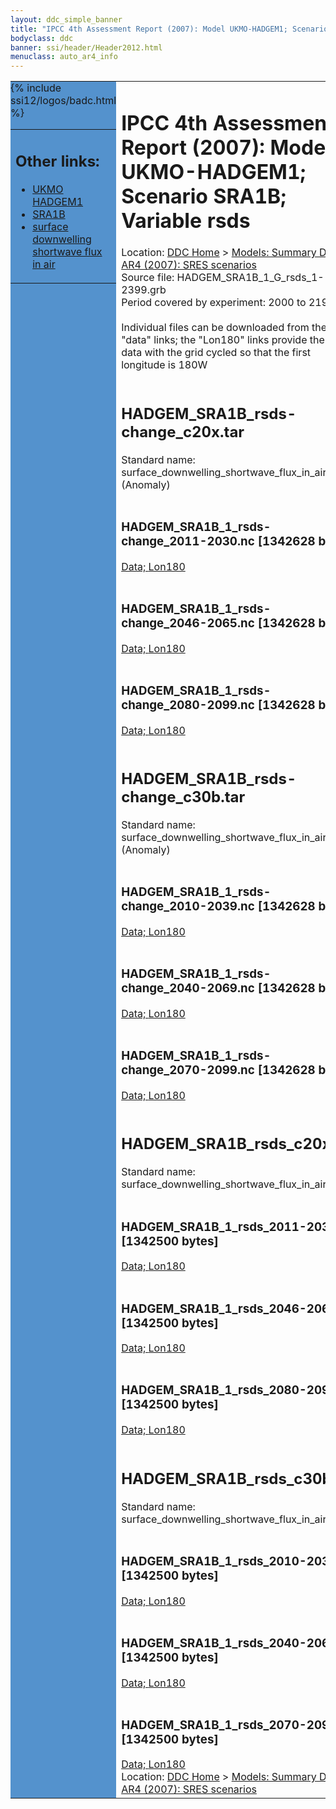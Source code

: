 ```yaml
---
layout: ddc_simple_banner
title: "IPCC 4th Assessment Report (2007): Model UKMO-HADGEM1; Scenario SRA1B; Variable rsds"
bodyclass: ddc
banner: ssi/header/Header2012.html
menuclass: auto_ar4_info
---
```



<table width="100%" border="0" cellspacing="0" cellpadding="0" style="border-collapse: collapse;">
<tr style="margin:0;padding:0;border:0;">
<td style="margin:0;padding:0;border:0;height:1pt;width:150pt;background:#5492CD;" valign="top" >

<div id="lh-col2" class="auto_ar4_info">
<table class="menumain" bgcolor="#5492CD" cellspacing="0" width="100%" border="0">
<tr><td>
<h2> Other links:</h2>
<ul>
<li><a href="/auto/ar4/model-UKMO-HADGEM1.html">UKMO<br/>HADGEM1</a></li>
<li><a href="/auto/ar4/scenario-SRA1B.html">SRA1B</a></li>
<li><a href="/auto/ar4/var-surface_downwelling_shortwave_flux_in_air.html">surface downwelling<br/> shortwave flux in air</a></li>
</ul>
</td></tr>
{% include ssi12/logos/badc.html %}
</table>
</div>
</td>
<td><h1>IPCC 4th Assessment Report (2007): Model UKMO-HADGEM1; Scenario SRA1B; Variable rsds</h1>

<!-- Breadcrumb1 -->
<div id="breadcrumb1" align="left">
Location: <a href="/index.html">DDC Home</a> > <a href="/sim/gcm_clim/">Models: Summary Data</a>
> <a href="/sim/gcm_clim/SRES_AR4/index.html">AR4 (2007): SRES scenarios</a>
</div>
<!-- End of Breadcrumb1 -->Source file: HADGEM_SRA1B_1_G_rsds_1-2399.grb
<br/>
Period covered by experiment: 2000 to 2199<br/>
<br/>Individual files can be downloaded from the "data" links; the "Lon180" links provide the same data
         with the grid cycled so that the first longitude is 180W<br/>
<br/><h2>HADGEM_SRA1B_rsds-change_c20x.tar</h2>
Standard name: surface_downwelling_shortwave_flux_in_air (Anomaly)<br>
<br/><h3>HADGEM_SRA1B_1_rsds-change_2011-2030.nc [1342628 bytes]</h3>
<a href="http://apps.ipcc-data.org/cgi-bin/downl/ar4_nc/rsds/HADGEM_SRA1B_1_rsds-change_2011-2030.nc">Data; </a><a href="http://apps.ipcc-data.org/cgi-bin/downl/ar4_nc/rsds/HADGEM_SRA1B_1_rsds-change_2011-2030.cyto180.nc"> Lon180</a><br/>
<br/><h3>HADGEM_SRA1B_1_rsds-change_2046-2065.nc [1342628 bytes]</h3>
<a href="http://apps.ipcc-data.org/cgi-bin/downl/ar4_nc/rsds/HADGEM_SRA1B_1_rsds-change_2046-2065.nc">Data; </a><a href="http://apps.ipcc-data.org/cgi-bin/downl/ar4_nc/rsds/HADGEM_SRA1B_1_rsds-change_2046-2065.cyto180.nc"> Lon180</a><br/>
<br/><h3>HADGEM_SRA1B_1_rsds-change_2080-2099.nc [1342628 bytes]</h3>
<a href="http://apps.ipcc-data.org/cgi-bin/downl/ar4_nc/rsds/HADGEM_SRA1B_1_rsds-change_2080-2099.nc">Data; </a><a href="http://apps.ipcc-data.org/cgi-bin/downl/ar4_nc/rsds/HADGEM_SRA1B_1_rsds-change_2080-2099.cyto180.nc"> Lon180</a><br/>
<br/><h2>HADGEM_SRA1B_rsds-change_c30b.tar</h2>
Standard name: surface_downwelling_shortwave_flux_in_air (Anomaly)<br>
<br/><h3>HADGEM_SRA1B_1_rsds-change_2010-2039.nc [1342628 bytes]</h3>
<a href="http://apps.ipcc-data.org/cgi-bin/downl/ar4_nc/rsds/HADGEM_SRA1B_1_rsds-change_2010-2039.nc">Data; </a><a href="http://apps.ipcc-data.org/cgi-bin/downl/ar4_nc/rsds/HADGEM_SRA1B_1_rsds-change_2010-2039.cyto180.nc"> Lon180</a><br/>
<br/><h3>HADGEM_SRA1B_1_rsds-change_2040-2069.nc [1342628 bytes]</h3>
<a href="http://apps.ipcc-data.org/cgi-bin/downl/ar4_nc/rsds/HADGEM_SRA1B_1_rsds-change_2040-2069.nc">Data; </a><a href="http://apps.ipcc-data.org/cgi-bin/downl/ar4_nc/rsds/HADGEM_SRA1B_1_rsds-change_2040-2069.cyto180.nc"> Lon180</a><br/>
<br/><h3>HADGEM_SRA1B_1_rsds-change_2070-2099.nc [1342628 bytes]</h3>
<a href="http://apps.ipcc-data.org/cgi-bin/downl/ar4_nc/rsds/HADGEM_SRA1B_1_rsds-change_2070-2099.nc">Data; </a><a href="http://apps.ipcc-data.org/cgi-bin/downl/ar4_nc/rsds/HADGEM_SRA1B_1_rsds-change_2070-2099.cyto180.nc"> Lon180</a><br/>
<br/><h2>HADGEM_SRA1B_rsds_c20x.tar</h2>
Standard name: surface_downwelling_shortwave_flux_in_air<br>
<br/><h3>HADGEM_SRA1B_1_rsds_2011-2030.nc [1342500 bytes]</h3>
<a href="http://apps.ipcc-data.org/cgi-bin/downl/ar4_nc/rsds/HADGEM_SRA1B_1_rsds_2011-2030.nc">Data; </a><a href="http://apps.ipcc-data.org/cgi-bin/downl/ar4_nc/rsds/HADGEM_SRA1B_1_rsds_2011-2030.cyto180.nc"> Lon180</a><br/>
<br/><h3>HADGEM_SRA1B_1_rsds_2046-2065.nc [1342500 bytes]</h3>
<a href="http://apps.ipcc-data.org/cgi-bin/downl/ar4_nc/rsds/HADGEM_SRA1B_1_rsds_2046-2065.nc">Data; </a><a href="http://apps.ipcc-data.org/cgi-bin/downl/ar4_nc/rsds/HADGEM_SRA1B_1_rsds_2046-2065.cyto180.nc"> Lon180</a><br/>
<br/><h3>HADGEM_SRA1B_1_rsds_2080-2099.nc [1342500 bytes]</h3>
<a href="http://apps.ipcc-data.org/cgi-bin/downl/ar4_nc/rsds/HADGEM_SRA1B_1_rsds_2080-2099.nc">Data; </a><a href="http://apps.ipcc-data.org/cgi-bin/downl/ar4_nc/rsds/HADGEM_SRA1B_1_rsds_2080-2099.cyto180.nc"> Lon180</a><br/>
<br/><h2>HADGEM_SRA1B_rsds_c30b.tar</h2>
Standard name: surface_downwelling_shortwave_flux_in_air<br>
<br/><h3>HADGEM_SRA1B_1_rsds_2010-2039.nc [1342500 bytes]</h3>
<a href="http://apps.ipcc-data.org/cgi-bin/downl/ar4_nc/rsds/HADGEM_SRA1B_1_rsds_2010-2039.nc">Data; </a><a href="http://apps.ipcc-data.org/cgi-bin/downl/ar4_nc/rsds/HADGEM_SRA1B_1_rsds_2010-2039.cyto180.nc"> Lon180</a><br/>
<br/><h3>HADGEM_SRA1B_1_rsds_2040-2069.nc [1342500 bytes]</h3>
<a href="http://apps.ipcc-data.org/cgi-bin/downl/ar4_nc/rsds/HADGEM_SRA1B_1_rsds_2040-2069.nc">Data; </a><a href="http://apps.ipcc-data.org/cgi-bin/downl/ar4_nc/rsds/HADGEM_SRA1B_1_rsds_2040-2069.cyto180.nc"> Lon180</a><br/>
<br/><h3>HADGEM_SRA1B_1_rsds_2070-2099.nc [1342500 bytes]</h3>
<a href="http://apps.ipcc-data.org/cgi-bin/downl/ar4_nc/rsds/HADGEM_SRA1B_1_rsds_2070-2099.nc">Data; </a><a href="http://apps.ipcc-data.org/cgi-bin/downl/ar4_nc/rsds/HADGEM_SRA1B_1_rsds_2070-2099.cyto180.nc"> Lon180</a><br/>
<!-- Breadcrumb2 -->
<div id="breadcrumb2" align="left">
Location: <a href="/index.html">DDC Home</a> > <a href="/sim/gcm_clim/">Models: Summary Data</a>
> <a href="/sim/gcm_clim/SRES_AR4/index.html">AR4 (2007): SRES scenarios</a>
</div>
<!-- End of Breadcrumb2 --></td></tr></table>
